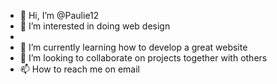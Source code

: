- 👋 Hi, I’m @Paulie12
- 👀 I’m interested in doing web design
- 
- 🌱 I’m currently learning how to develop a great website
- 💞️ I’m looking to collaborate on projects together with others
- 📫 How to reach me on email

<!---
Paulie12/Paulie12 is a ✨ special ✨ repository because its `README.md` (this file) appears on your GitHub profile.
You can click the Preview link to take a look at your changes.
--->
